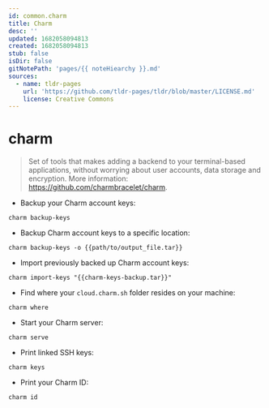 ```yaml
---
id: common.charm
title: Charm
desc: ''
updated: 1682058094813
created: 1682058094813
stub: false
isDir: false
gitNotePath: 'pages/{{ noteHiearchy }}.md'
sources:
  - name: tldr-pages
    url: 'https://github.com/tldr-pages/tldr/blob/master/LICENSE.md'
    license: Creative Commons
---
```

# charm

> Set of tools that makes adding a backend to your terminal-based applications, without worrying about user accounts, data storage and encryption.
> More information: <https://github.com/charmbracelet/charm>.

- Backup your Charm account keys:

`charm backup-keys`

- Backup Charm account keys to a specific location:

`charm backup-keys -o {{path/to/output_file.tar}}`

- Import previously backed up Charm account keys:

`charm import-keys "{{charm-keys-backup.tar}}"`

- Find where your `cloud.charm.sh` folder resides on your machine:

`charm where`

- Start your Charm server:

`charm serve`

- Print linked SSH keys:

`charm keys`

- Print your Charm ID:

`charm id`

